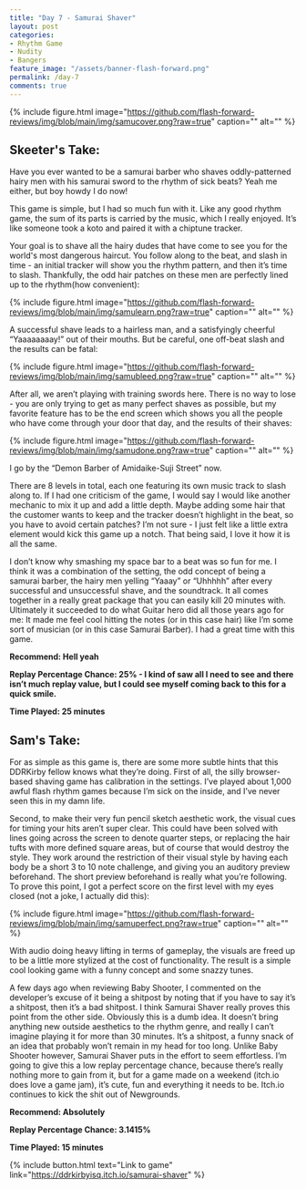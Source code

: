 ```yaml
---
title: "Day 7 - Samurai Shaver"
layout: post
categories:
- Rhythm Game
- Nudity
- Bangers
feature_image: "/assets/banner-flash-forward.png"
permalink: /day-7
comments: true
---
```


{% include figure.html image="https://github.com/flash-forward-reviews/img/blob/main/img/samucover.png?raw=true" caption="" alt="" %}

## Skeeter's Take:

Have you ever wanted to be a samurai barber who shaves oddly-patterned hairy men with his samurai sword to the rhythm of sick beats? Yeah me either, but boy howdy I do now! 

This game is simple, but I had so much fun with it. Like any good rhythm game, the sum of its parts is carried by the music, which I really enjoyed. It’s like someone took a koto and paired it with a chiptune tracker. 

Your goal is to shave all the hairy dudes that have come to see you for the world's most dangerous haircut. 
You follow along to the beat, and slash in time - an initial tracker will show you the rhythm pattern, and then it’s time to slash. Thankfully, the odd hair patches on these men are perfectly lined up to the rhythm(how convenient):

{% include figure.html image="https://github.com/flash-forward-reviews/img/blob/main/img/samulearn.png?raw=true" caption="" alt="" %}

A successful shave leads to a hairless man, and a satisfyingly cheerful “Yaaaaaaaay!” out of their mouths. 
But be careful, one off-beat slash and the results can be fatal: 

{% include figure.html image="https://github.com/flash-forward-reviews/img/blob/main/img/samubleed.png?raw=true" caption="" alt="" %}

After all, we aren’t playing with training swords here. There is no way to lose - you are only trying to get as many perfect shaves as possible, but my favorite feature has to be the end screen which shows you all the people who have come through your door that day, and the results of their shaves: 

{% include figure.html image="https://github.com/flash-forward-reviews/img/blob/main/img/samudone.png?raw=true" caption="" alt="" %}

I go by the “Demon Barber of Amidaike-Suji Street” now.

There are 8 levels in total, each one featuring its own music track to slash along to. If I had one criticism of the game, I would say I would like another mechanic to mix it up and add a little depth. Maybe adding some hair that the customer wants to keep and the tracker doesn’t highlight in the beat, so you have to avoid certain patches? I’m not sure - I just felt like a little extra element would kick this game up a notch. That being said, I love it how it is all the same. 

I don’t know why smashing my space bar to a beat was so fun for me. I think it was a combination of the setting, the odd concept of being a samurai barber, the hairy men yelling “Yaaay” or “Uhhhhh” after every successful and unsuccessful shave, and the soundtrack. It all comes together in a really great package that you can easily kill 20 minutes with. Ultimately it succeeded to do what Guitar hero did all those years ago for me: It made me feel cool hitting the notes (or in this case hair) like I’m some sort of musician (or in this case Samurai Barber). I had a great time with this game.

**Recommend: Hell yeah**

**Replay Percentage Chance: 25% - I kind of saw all I need to see and there isn’t much replay value, but I could see myself coming back to this for a quick smile.**

**Time Played: 25 minutes**

## Sam's Take:

For as simple as this game is, there are some more subtle hints that this DDRKirby fellow knows what they’re doing. First of all, the silly browser-based shaving game has calibration in the settings. I’ve played about 1,000 awful flash rhythm games because I’m sick on the inside, and I’ve never seen this in my damn life.

Second, to make their very fun pencil sketch aesthetic work, the visual cues for timing your hits aren’t super clear. This could have been solved with lines going across the screen to denote quarter steps, or replacing the hair tufts with more defined square areas, but of course that would destroy the style. They work around the restriction of their visual style by having each body be a short 3 to 10 note challenge, and giving you an auditory preview beforehand. The short preview beforehand is really what you’re following. To prove this point, I got a perfect score on the first level with my eyes closed (not a joke, I actually did this):

{% include figure.html image="https://github.com/flash-forward-reviews/img/blob/main/img/samuperfect.png?raw=true" caption="" alt="" %}

With audio doing heavy lifting in terms of gameplay, the visuals are freed up to be a little more stylized at the cost of functionality. The result is a simple cool looking game with a funny concept and some snazzy tunes.

A few days ago when reviewing Baby Shooter, I commented on the developer’s excuse of it being a shitpost by noting that if you have to say it’s a shitpost, then it’s a bad shitpost. I think Samurai Shaver really proves this point from the other side. Obviously this is a dumb idea. It doesn’t bring anything new outside aesthetics to the rhythm genre, and really I can’t imagine playing it for more than 30 minutes. It’s a shitpost, a funny snack of an idea that probably won’t remain in my head for too long. Unlike Baby Shooter however, Samurai Shaver puts in the effort to seem effortless. I’m going to give this a low replay percentage chance, because there’s really nothing more to gain from it, but for a game made on a weekend (itch.io does love a game jam), it’s cute, fun and everything it needs to be. Itch.io continues to kick the shit out of Newgrounds.

**Recommend: Absolutely**

**Replay Percentage Chance: 3.1415%**

**Time Played: 15 minutes**

{% include button.html text="Link to game" link="https://ddrkirbyisq.itch.io/samurai-shaver" %}